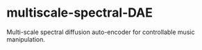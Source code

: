 # multiscale-spectral-DAE
Multi-scale spectral diffusion auto-encoder for controllable music manipulation.
